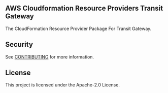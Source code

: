 ## AWS Cloudformation Resource Providers Transit Gateway

The CloudFormation Resource Provider Package For Transit Gateway.

## Security

See [CONTRIBUTING](CONTRIBUTING.md#security-issue-notifications) for more information.

## License

This project is licensed under the Apache-2.0 License.

